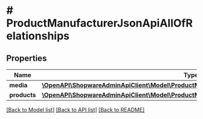 # # ProductManufacturerJsonApiAllOfRelationships

## Properties

Name | Type | Description | Notes
------------ | ------------- | ------------- | -------------
**media** | [**\OpenAPI\ShopwareAdminApiClient\Model\ProductManufacturerJsonApiAllOfRelationshipsMedia**](ProductManufacturerJsonApiAllOfRelationshipsMedia.md) |  | [optional]
**products** | [**\OpenAPI\ShopwareAdminApiClient\Model\ProductManufacturerJsonApiAllOfRelationshipsProducts**](ProductManufacturerJsonApiAllOfRelationshipsProducts.md) |  | [optional]

[[Back to Model list]](../../README.md#models) [[Back to API list]](../../README.md#endpoints) [[Back to README]](../../README.md)
